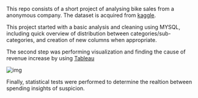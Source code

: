 This repo consists of a short project of analysing bike sales from a anonymous company.
The dataset is acquired from [kaggle](https://www.kaggle.com/datasets/thedevastator/analyzing-customer-spending-habits-to-improve-sa).

This project started with a basic analysis and cleaning using MYSQL, including quick overview of distribution between categories/sub-categories, and creation of new columns when appropriate.

The second step was performing visualization and finding the cause of revenue increase by using [Tableau](https://public.tableau.com/views/bikesalesanalysis_16728519380800/Distributionsofunitpricesacrossproductcategories_?:language=en-GB&publish=yes&:display_count=n&:origin=viz_share_link)

![img]('./bike_sales.gif')

Finally, statistical tests were performed to determine the realtion between spending insights of suspicion.
